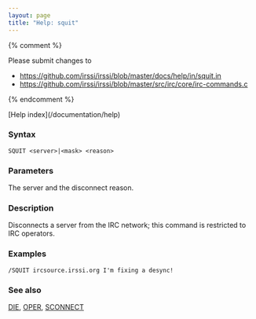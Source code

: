 ```yaml
---
layout: page
title: "Help: squit"
---
```


{% comment %}

Please submit changes to
- https://github.com/irssi/irssi/blob/master/docs/help/in/squit.in
- https://github.com/irssi/irssi/blob/master/src/irc/core/irc-commands.c


{% endcomment %}
<nav markdown="1">
[Help index](/documentation/help)
</nav>

### Syntax ###

<div class="highlight irssisyntax"><pre style="\-\-cmdlen:5ch"><code><span class="synB">SQUIT</span> <span class="synB05">&lt;server></span>|<span class="synB05">&lt;mask></span> <span class="synB05">&lt;reason></span></code></pre></div>



### Parameters ###

The server and the disconnect reason.

### Description ###

Disconnects a server from the IRC network; this command is restricted to
    IRC operators.

### Examples ###

    /SQUIT ircsource.irssi.org I'm fixing a desync!

### See also ###
[DIE](/documentation/help/die), [OPER](/documentation/help/oper), [SCONNECT](/documentation/help/sconnect)

